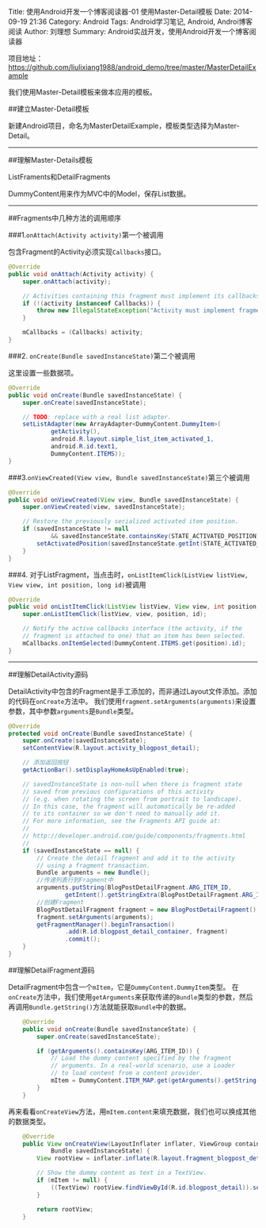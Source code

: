 Title: 使用Android开发一个博客阅读器-01 使用Master-Detail模板
Date: 2014-09-19 21:36
Category: Android
Tags: Android学习笔记, Android, Androi博客阅读
Author: 刘理想
Summary: Android实战开发，使用Android开发一个博客阅读器

项目地址：https://github.com/liulixiang1988/android_demo/tree/master/MasterDetailExample

我们使用Master-Detail模板来做本应用的模板。

##建立Master-Detail模板

新建Android项目，命名为MasterDetailExample，模板类型选择为Master-Detail。


---

##理解Master-Details模板

ListFraments和DetailFragments

DummyContent用来作为MVC中的Model，保存List数据。

---

##Fragments中几种方法的调用顺序

###1.`onAttach(Activity activity)`第一个被调用

包含Fragment的Activity必须实现`Callbacks`接口。

```java
@Override
public void onAttach(Activity activity) {
    super.onAttach(activity);

    // Activities containing this fragment must implement its callbacks.
    if (!(activity instanceof Callbacks)) {
        throw new IllegalStateException("Activity must implement fragment's callbacks.");
    }

    mCallbacks = (Callbacks) activity;
}
```

###2. `onCreate(Bundle savedInstanceState)`第二个被调用

这里设置一些数据项。

```java
@Override
public void onCreate(Bundle savedInstanceState) {
    super.onCreate(savedInstanceState);

    // TODO: replace with a real list adapter.
    setListAdapter(new ArrayAdapter<DummyContent.DummyItem>(
            getActivity(),
            android.R.layout.simple_list_item_activated_1,
            android.R.id.text1,
            DummyContent.ITEMS));
}
```

###3.`onViewCreated(View view, Bundle savedInstanceState)`第三个被调用

```java
@Override
public void onViewCreated(View view, Bundle savedInstanceState) {
    super.onViewCreated(view, savedInstanceState);

    // Restore the previously serialized activated item position.
    if (savedInstanceState != null
            && savedInstanceState.containsKey(STATE_ACTIVATED_POSITION)) {
        setActivatedPosition(savedInstanceState.getInt(STATE_ACTIVATED_POSITION));
    }
}
```

###4. 对于ListFragment，当点击时，`onListItemClick(ListView listView, View view, int position, long id)`被调用

```java
@Override
public void onListItemClick(ListView listView, View view, int position, long id) {
    super.onListItemClick(listView, view, position, id);

    // Notify the active callbacks interface (the activity, if the
    // fragment is attached to one) that an item has been selected.
    mCallbacks.onItemSelected(DummyContent.ITEMS.get(position).id);
}
```

---

##理解DetailActivity源码

DetailActivity中包含的Fragment是手工添加的，而非通过Layout文件添加。添加的代码在`onCreate`方法中。
我们使用`fragment.setArguments(arguments)`来设置参数，其中参数`arguments`是`Bundle`类型。

```java
@Override
protected void onCreate(Bundle savedInstanceState) {
    super.onCreate(savedInstanceState);
    setContentView(R.layout.activity_blogpost_detail);

    // 添加返回按钮
    getActionBar().setDisplayHomeAsUpEnabled(true);

    // savedInstanceState is non-null when there is fragment state
    // saved from previous configurations of this activity
    // (e.g. when rotating the screen from portrait to landscape).
    // In this case, the fragment will automatically be re-added
    // to its container so we don't need to manually add it.
    // For more information, see the Fragments API guide at:
    //
    // http://developer.android.com/guide/components/fragments.html
    //
    if (savedInstanceState == null) {
        // Create the detail fragment and add it to the activity
        // using a fragment transaction.
        Bundle arguments = new Bundle();
        //传递列表行到Fragment中
        arguments.putString(BlogPostDetailFragment.ARG_ITEM_ID,
                getIntent().getStringExtra(BlogPostDetailFragment.ARG_ITEM_ID));
        //创建Fragment
        BlogPostDetailFragment fragment = new BlogPostDetailFragment();
        fragment.setArguments(arguments);
        getFragmentManager().beginTransaction()
                .add(R.id.blogpost_detail_container, fragment)
                .commit();
    }
}
```

##理解DetailFragment源码

DetailFragment中包含一个`mItem`，它是`DummyContent.DummyItem`类型。
在`onCreate`方法中，我们使用`getArguments`来获取传递的`Bundle`类型的参数，然后再调用`Bundle.getString()`方法就能获取`Bundle`中的数据。

```java
    @Override
    public void onCreate(Bundle savedInstanceState) {
        super.onCreate(savedInstanceState);

        if (getArguments().containsKey(ARG_ITEM_ID)) {
            // Load the dummy content specified by the fragment
            // arguments. In a real-world scenario, use a Loader
            // to load content from a content provider.
            mItem = DummyContent.ITEM_MAP.get(getArguments().getString(ARG_ITEM_ID));
        }
    }
```

再来看看`onCreateView`方法，用`mItem.content`来填充数据，我们也可以换成其他的数据类型。

```java
    @Override
    public View onCreateView(LayoutInflater inflater, ViewGroup container,
            Bundle savedInstanceState) {
        View rootView = inflater.inflate(R.layout.fragment_blogpost_detail, container, false);

        // Show the dummy content as text in a TextView.
        if (mItem != null) {
            ((TextView) rootView.findViewById(R.id.blogpost_detail)).setText(mItem.content);
        }

        return rootView;
    }
```